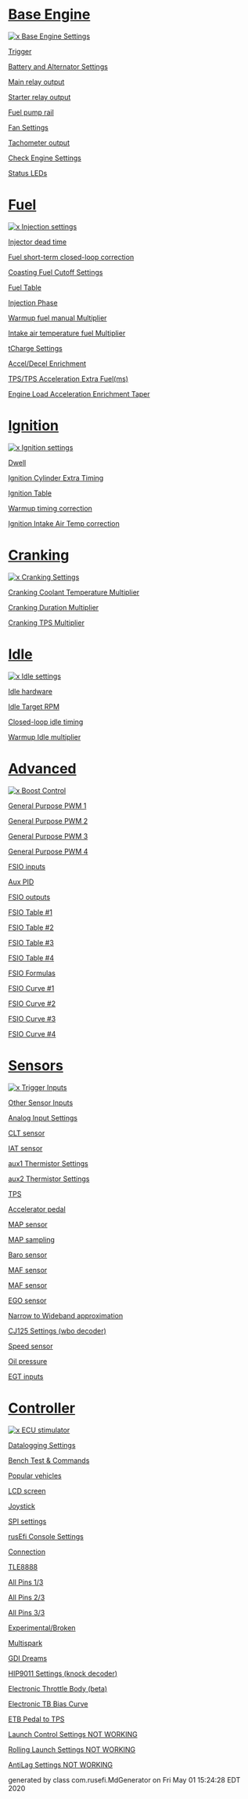 # [Base Engine](rusEFI-project-Base-Engine)

<a href='rusEFI-project-Base-Engine'>![x](Overview/TS_generated/top_level_Base_Engine.png)
</a>[Base Engine Settings](rusEFI-project-Base-Engine#base-engine-settings)

[Trigger](rusEFI-project-Base-Engine#trigger)

[Battery and Alternator Settings](rusEFI-project-Base-Engine#battery-and-alternator-settings)

[Main relay output](rusEFI-project-Base-Engine#main-relay-output)

[Starter relay output](rusEFI-project-Base-Engine#starter-relay-output)

[Fuel pump  rail](rusEFI-project-Base-Engine#fuel-pump--rail)

[Fan Settings](rusEFI-project-Base-Engine#fan-settings)

[Tachometer output](rusEFI-project-Base-Engine#tachometer-output)

[Check Engine Settings](rusEFI-project-Base-Engine#check-engine-settings)

[Status LEDs](rusEFI-project-Base-Engine#status-leds)


# [Fuel](rusEFI-project-Fuel)

<a href='rusEFI-project-Fuel'>![x](Overview/TS_generated/top_level_Fuel.png)
</a>[Injection settings](rusEFI-project-Fuel#injection-settings)

[Injector dead time](rusEFI-project-Fuel#injector-dead-time)

[Fuel short-term closed-loop correction](rusEFI-project-Fuel#fuel-short-term-closed-loop-correction)

[Coasting Fuel Cutoff Settings](rusEFI-project-Fuel#coasting-fuel-cutoff-settings)

[Fuel Table](rusEFI-project-Fuel#fuel-table)

[Injection Phase](rusEFI-project-Fuel#injection-phase)

[Warmup fuel manual Multiplier](rusEFI-project-Fuel#warmup-fuel-manual-multiplier)

[Intake air temperature fuel Multiplier](rusEFI-project-Fuel#intake-air-temperature-fuel-multiplier)

[tCharge Settings](rusEFI-project-Fuel#tcharge-settings)

[Accel/Decel Enrichment](rusEFI-project-Fuel#accel/decel-enrichment)

[TPS/TPS Acceleration Extra Fuel(ms)](rusEFI-project-Fuel#tps/tps-acceleration-extra-fuel(ms))

[Engine Load Acceleration Enrichment Taper](rusEFI-project-Fuel#engine-load-acceleration-enrichment-taper)


# [Ignition](rusEFI-project-Ignition)

<a href='rusEFI-project-Ignition'>![x](Overview/TS_generated/top_level_Ignition.png)
</a>[Ignition settings](rusEFI-project-Ignition#ignition-settings)

[Dwell](rusEFI-project-Ignition#dwell)

[Ignition Cylinder Extra Timing](rusEFI-project-Ignition#ignition-cylinder-extra-timing)

[Ignition Table](rusEFI-project-Ignition#ignition-table)

[Warmup timing correction](rusEFI-project-Ignition#warmup-timing-correction)

[Ignition Intake Air Temp correction](rusEFI-project-Ignition#ignition-intake-air-temp-correction)


# [Cranking](rusEFI-project-Cranking)

<a href='rusEFI-project-Cranking'>![x](Overview/TS_generated/top_level_Cranking.png)
</a>[Cranking Settings](rusEFI-project-Cranking#cranking-settings)

[Cranking Coolant Temperature Multiplier](rusEFI-project-Cranking#cranking-coolant-temperature-multiplier)

[Cranking Duration Multiplier](rusEFI-project-Cranking#cranking-duration-multiplier)

[Cranking TPS Multiplier](rusEFI-project-Cranking#cranking-tps-multiplier)


# [Idle](rusEFI-project-Idle)

<a href='rusEFI-project-Idle'>![x](Overview/TS_generated/top_level_Idle.png)
</a>[Idle settings](rusEFI-project-Idle#idle-settings)

[Idle hardware](rusEFI-project-Idle#idle-hardware)

[Idle Target RPM](rusEFI-project-Idle#idle-target-rpm)

[Closed-loop idle timing](rusEFI-project-Idle#closed-loop-idle-timing)

[Warmup Idle multiplier](rusEFI-project-Idle#warmup-idle-multiplier)


# [Advanced](rusEFI-project-Advanced)

<a href='rusEFI-project-Advanced'>![x](Overview/TS_generated/top_level_Advanced.png)
</a>[Boost Control](rusEFI-project-Advanced#boost-control)

[General Purpose PWM 1](rusEFI-project-Advanced#general-purpose-pwm-1)

[General Purpose PWM 2](rusEFI-project-Advanced#general-purpose-pwm-2)

[General Purpose PWM 3](rusEFI-project-Advanced#general-purpose-pwm-3)

[General Purpose PWM 4](rusEFI-project-Advanced#general-purpose-pwm-4)

[FSIO inputs](rusEFI-project-Advanced#fsio-inputs)

[Aux PID](rusEFI-project-Advanced#aux-pid)

[FSIO outputs](rusEFI-project-Advanced#fsio-outputs)

[FSIO Table #1](rusEFI-project-Advanced#fsio-table-#1)

[FSIO Table #2](rusEFI-project-Advanced#fsio-table-#2)

[FSIO Table #3](rusEFI-project-Advanced#fsio-table-#3)

[FSIO Table #4](rusEFI-project-Advanced#fsio-table-#4)

[FSIO Formulas](rusEFI-project-Advanced#fsio-formulas)

[FSIO Curve #1](rusEFI-project-Advanced#fsio-curve-#1)

[FSIO Curve #2](rusEFI-project-Advanced#fsio-curve-#2)

[FSIO Curve #3](rusEFI-project-Advanced#fsio-curve-#3)

[FSIO Curve #4](rusEFI-project-Advanced#fsio-curve-#4)


# [Sensors](rusEFI-project-Sensors)

<a href='rusEFI-project-Sensors'>![x](Overview/TS_generated/top_level_Sensors.png)
</a>[Trigger Inputs](rusEFI-project-Sensors#trigger-inputs)

[Other Sensor Inputs](rusEFI-project-Sensors#other-sensor-inputs)

[Analog Input Settings](rusEFI-project-Sensors#analog-input-settings)

[CLT sensor](rusEFI-project-Sensors#clt-sensor)

[IAT sensor](rusEFI-project-Sensors#iat-sensor)

[aux1 Thermistor Settings](rusEFI-project-Sensors#aux1-thermistor-settings)

[aux2 Thermistor Settings](rusEFI-project-Sensors#aux2-thermistor-settings)

[TPS](rusEFI-project-Sensors#tps)

[Accelerator pedal](rusEFI-project-Sensors#accelerator-pedal)

[MAP sensor](rusEFI-project-Sensors#map-sensor)

[MAP sampling](rusEFI-project-Sensors#map-sampling)

[Baro sensor](rusEFI-project-Sensors#baro-sensor)

[MAF sensor](rusEFI-project-Sensors#maf-sensor)

[MAF sensor](rusEFI-project-Sensors#maf-sensor)

[EGO sensor](rusEFI-project-Sensors#ego-sensor)

[Narrow to Wideband approximation](rusEFI-project-Sensors#narrow-to-wideband-approximation)

[CJ125 Settings (wbo decoder)](rusEFI-project-Sensors#cj125-settings-(wbo-decoder))

[Speed sensor](rusEFI-project-Sensors#speed-sensor)

[Oil pressure](rusEFI-project-Sensors#oil-pressure)

[EGT inputs](rusEFI-project-Sensors#egt-inputs)


# [Controller](rusEFI-project-Controller)

<a href='rusEFI-project-Controller'>![x](Overview/TS_generated/top_level_Controller.png)
</a>[ECU stimulator](rusEFI-project-Controller#ecu-stimulator)

[Datalogging Settings](rusEFI-project-Controller#datalogging-settings)

[Bench Test & Commands](rusEFI-project-Controller#bench-test-&-commands)

[Popular vehicles](rusEFI-project-Controller#popular-vehicles)

[LCD screen](rusEFI-project-Controller#lcd-screen)

[Joystick](rusEFI-project-Controller#joystick)

[SPI settings](rusEFI-project-Controller#spi-settings)

[rusEfi Console Settings](rusEFI-project-Controller#rusefi-console-settings)

[Connection](rusEFI-project-Controller#connection)

[TLE8888](rusEFI-project-Controller#tle8888)

[All Pins 1/3](rusEFI-project-Controller#all-pins-1/3)

[All Pins 2/3](rusEFI-project-Controller#all-pins-2/3)

[All Pins 3/3](rusEFI-project-Controller#all-pins-3/3)

[Experimental/Broken](rusEFI-project-Controller#experimental/broken)

[Multispark](rusEFI-project-Controller#multispark)

[GDI Dreams](rusEFI-project-Controller#gdi-dreams)

[HIP9011 Settings (knock decoder)](rusEFI-project-Controller#hip9011-settings-(knock-decoder))

[Electronic Throttle Body (beta)](rusEFI-project-Controller#electronic-throttle-body-(beta))

[Electronic TB Bias Curve](rusEFI-project-Controller#electronic-tb-bias-curve)

[ETB Pedal to TPS](rusEFI-project-Controller#etb-pedal-to-tps)

[Launch Control Settings NOT WORKING](rusEFI-project-Controller#launch-control-settings-not-working)

[Rolling Launch Settings NOT WORKING](rusEFI-project-Controller#rolling-launch-settings-not-working)

[AntiLag Settings NOT WORKING](rusEFI-project-Controller#antilag-settings-not-working)



generated by class com.rusefi.MdGenerator on Fri May 01 15:24:28 EDT 2020
